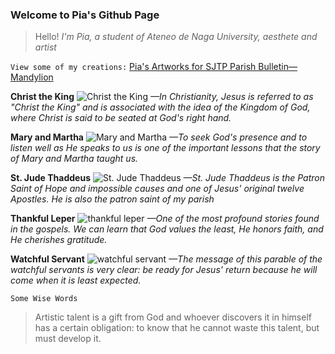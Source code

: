 ### Welcome to Pia's Github Page

>Hello! *I'm Pia, a student of Ateneo de Naga University, aesthete and artist*

`View some of my creations:`
[Pia's Artworks for SJTP Parish Bulletin⁠—Mandylion](https://drive.google.com/drive/folders/18WR0FAunmyHOkwyDFGst7SoGH-M0TD3M?usp=sharing)

**Christ the King**
![Christ the King](https://user-images.githubusercontent.com/118333734/202451758-02763d86-07c9-448c-a6f8-ce18be2f3a1d.jpg)
*—In Christianity, Jesus is referred to as "Christ the King" and is associated with the idea of the Kingdom of God, where Christ is said to be seated at God's right hand.*

**Mary and Martha**
![Mary and Martha](https://user-images.githubusercontent.com/118333734/202452073-8238c8db-6c6e-4535-8be5-004c87c1a32d.png)
*—To seek God's presence and to listen well as He speaks to us is one of the important lessons that the story of Mary and Martha taught us.*

**St. Jude Thaddeus**
![St. Jude Thaddeus](https://user-images.githubusercontent.com/118333734/202452120-ee5fd799-c2fb-44b6-b65f-00cceafd4b64.png)
*—St. Jude Thaddeus is the Patron Saint of Hope and impossible causes and one of Jesus' original twelve Apostles. He is also the patron saint of my parish*

**Thankful Leper**
![thankful leper](https://user-images.githubusercontent.com/118333734/202452237-57dc55a0-f264-4554-aa7c-f5591be0c229.png)
*—One of the most profound stories found in the gospels. We can learn that God values the least, He honors faith, and He cherishes gratitude.*

**Watchful Servant**
![watchful servant](https://user-images.githubusercontent.com/118333734/202452260-a4d5d2e0-2a98-410b-9409-aeebad85ae98.png)
*—The message of this parable of the watchful servants is very clear: be ready for Jesus' return because he will come when it is least expected.*

`Some Wise Words`
>Artistic talent is a gift from God and whoever discovers it in himself has a certain obligation: to know that he cannot waste this talent, but must develop it.
